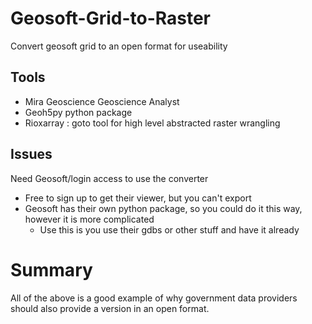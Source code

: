 # Geosoft-Grid-to-Raster
Convert geosoft grid to an open format for useability

## Tools
- Mira Geoscience Geoscience Analyst
- Geoh5py python package
- Rioxarray : goto tool for high level abstracted raster wrangling

## Issues
Need Geosoft/login access to use the converter
- Free to sign up to get their viewer, but you can't export
- Geosoft has their own python package, so you could do it this way, however it is more complicated
	- Use this is you use their gdbs or other stuff and have it already

# Summary
All of the above is a good example of why government data providers should also provide a version in an open format.
